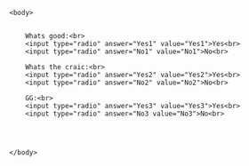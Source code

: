 <html>
<head><title>Questionaire</title></head>
	
	<body>


		Whats good:<br>
		<input type="radio" answer="Yes1" value="Yes1">Yes<br>
		<input type="radio" answer="No1" value="No1">No<br>
		
 		Whats the craic:<br>
		<input type="radio" answer="Yes2" value="Yes2">Yes<br>
		<input type="radio" answer="No2" value="No2">No<br>
		
		GG:<br>
		<input type="radio" answer="Yes3" value="Yes3">Yes<br>
		<input type="radio" answer="No3 value="No3">No<br>
		

        

	</body>
	
<script>	
if answer=="Yes1":
	ellipse(20, 20, 100, 100);
</script>
</html>

